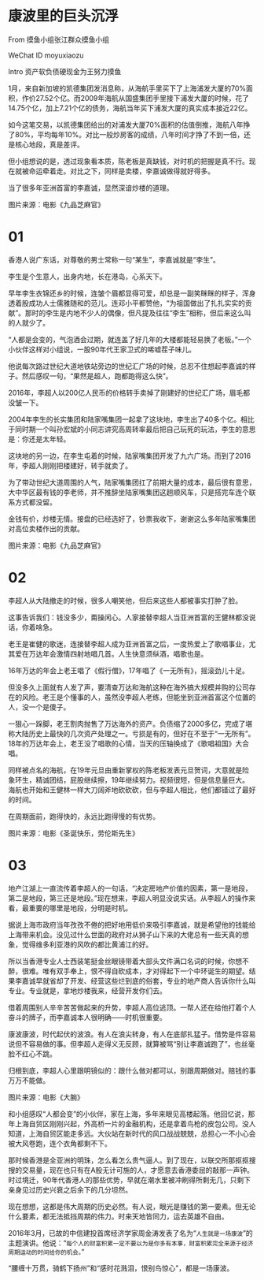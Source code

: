 # 康波里的巨头沉浮

From  摸鱼小组张江群众摸鱼小组

WeChat ID moyuxiaozu

Intro 资产软负债硬现金为王努力摸鱼


1月，来自新加坡的凯德集团发消息称，从海航手里买下了上海浦发大厦的70%面积，作价27.52个亿。而2009年海航从国盛集团手里接下浦发大厦的时候，花了14.75个亿，加上7.21个亿的债务，海航当年买下浦发大厦的真实成本接近22亿。

如今这笔交易，以凯德集团给出的对浦发大厦70%面积的估值倒推，海航八年挣了80%，平均每年10%。对比一般炒房客的成绩，八年时间才挣了不到一倍，还是核心地段，真是差评。

但小组想说的是，透过现象看本质，陈老板是真缺钱，对时机的把握是真不行。现在就被命运牵着走。对比之下，同样是卖楼，李嘉诚做得就好得多。

当了很多年亚洲首富的李嘉诚，显然深谙炒楼的道理。

图片来源：电影《九品芝麻官》

# 01

香港人说广东话，对尊敬的男士常称一句“某生”，李嘉诚就是“李生”。

李生是个生意人，出身内地，长在港岛，心系天下。

早年李生衣锦还乡的时候，连皱个眉都显得可爱，却总是一副笑眯眯的样子，浑身透着股成功人士儒雅随和的范儿。连邓小平都赞他，“为祖国做出了扎扎实实的贡献”。那时的李生是内地不少人的偶像，但凡提及往往“李生”相称，但后来这么叫的人就少了。

“人都是会变的，气泡酒会过期，就连盖了好几年的大楼都能轻易换了老板。”一个小伙伴这样对小组说，一股90年代王家卫式的唏嘘茬子味儿。

他说每次路过世纪大道地铁站旁边的世纪汇广场的时候，总忍不住想起李嘉诚的样子。然后感叹一句，“果然是超人，跑都跑得这么快”。

2016年，李超人以200亿人民币的价格转手卖掉了刚建好的世纪汇广场，眉毛都没皱一下。

2004年李生的长实集团和陆家嘴集团一起拿了这块地，李生出了40多个亿。相比于同时期一个叫孙宏斌的小同志讲究高周转率最后把自己玩死的玩法，李生的意思是：你还是太年轻。

这块地的另一边，在李生屯着的时候，陆家嘴集团开发了九六广场。而到了2016年，李超人刚刚把楼建好，转手就卖了。

为了带动世纪大道周围的人气，陆家嘴集团扛了前期大量的成本，最后很有意思，大中华区最有钱的李老师，并不推辞坐陆家嘴集团这趟顺风车，只是搭完车连个联系方式都没留。

金钱有价，炒楼无情。接盘的已经选好了，钞票我收下，谢谢这么多年陆家嘴集团对高位卖楼作出的贡献。

图片来源：电影《九品芝麻官》

# 02

李超人从大陆撤走的时候，很多人嘲笑他，但后来这些人都被事实打肿了脸。

这事告诉我们：钱没多少，甭操闲心。人家接替李超人当亚洲首富的王健林都没说话，你着啥急。

老王是崔健的歌迷，连接替李超人成为亚洲首富之后，一度热爱上了歌唱事业，尤其爱在万达年会激情四射地唱几首。人生快意须纵酒，唱歌也是。

16年万达的年会上老王唱了《假行僧》，17年唱了《一无所有》，摇滚劲儿十足。

但没多久上面就有人发了声，要清查万达和海航这种在海外搞大规模并购的公司存在的风险。老王是个懂事的人，虽然没李超人老练，但能坐到亚洲首富这个位置的人，没一个是傻子。

一狠心一跺脚，老王割肉抛售了万达海外的资产。负债缩了2000多亿，完成了堪称大陆历史上最快的几次资产处理之一。亏损是有的，但好在不至于“一无所有”。18年的万达年会上，老王没了唱歌的心情，当天的压轴换成了《歌唱祖国》大合唱。

同样被点名的海航，在19年元旦由重新掌权的陈老板发表元旦贺词，大意就是险象环生，精诚团结，屁股继续擦，19年继续努力。视频很短，但是信息量巨大。海航也开始和王健林一样大刀阔斧地砍砍砍，但与李超人相比，他们都错过了最好的时间。

在周期面前，跑得快的，永远比跑得慢的有优势。

图片来源：电影《圣诞快乐，劳伦斯先生》

# 03

地产江湖上一直流传着李超人的一句话，“决定房地产价值的因素，第一是地段，第二是地段，第三还是地段。”现在想来，李超人明显没说实话。从李超人的操作来看，最重要的哪里是地段，分明是时机。

据说上海市政府当年孜孜不倦的把好地用低价来吸引李嘉诚，就是希望他的钱能给上海带来机会。没见过什么世面的政府对从狮子山下来的大佬总有一些天真的想象，觉得维多利亚港的风吹的都比黄浦江的好。

所以当香港专业人士西装笔挺金丝眼镜带着大部头文件满口名词的时候，你想不醉，很难。唯有双手奉上，恨不得自砍成本，才对得起下一个中环诞生的期望。结果李嘉诚早就省却了开发、经营这些烂到底的俗套，专业的地产商人告诉你什么叫专业。专业就是，拿地炒楼我来，经营开发你们去。 

借着周围别人辛辛苦苦做起来的升势，李超人高位逃顶。一帮人还在给他打着个人奋斗的牌子，而李嘉诚本人很明确——时机很重要。

康波康波，时代起伏的波浪。有人在浪尖转身，有人在底部扎猛子。借势是件容易说但不容易做的事。但李超人走得义无反顾，就算被骂“别让李嘉诚跑了”，也丝毫脸不红心不跳。

归根到底，李超人心里跟明镜似的：跟什么做对都可以，别跟周期做对。赔钱的事万万不能做。

图片来源：电影《大腕》

和小组感叹“人都会变”的小伙伴，家在上海，多年来眼见高楼起落。他回忆说，那年上海自贸区刚刚兴起，外高桥一片的金融机构，还是拿着鸟枪的皮包公司。没人知道，上海自贸区能走多远。大伙站在新时代的风口战战兢兢，总担心一不小心会被大风卷跑，连个衣角都剩不下。

那时候香港是全亚洲的明珠，怎么看怎么贵气逼人。到了现在，以联交所那抠抠搜搜的交易量，现在也只有在A股无计可施的人，才愿意去香港委屈的敲那一声钟。时过境迁，90年代香港人的那些优势，早就在潮水里被冲刷得所剩无几，只剩下亲身见过历史兴衰之后余下的几分坦然。

现在想想，这都是伟大周期的历史必然。有人说，眼光是赚钱的第一要素。但无论什么要素，都无法抵挡周期的伟力。时来天地皆同力，运去英雄不自由。

2016年3月，已故的中信建投首席经济学家周金涛发表了名为“`人生就是一场康波`”的主题演讲。他说：“`每个人的财富积累一定不要以为是你多有本事，财富积累完全来源于经济周期运动的时间给你的机会。`”

“腰缠十万贯，骑鹤下扬州”和“感时花溅泪，恨别鸟惊心”，都是一场康波。

